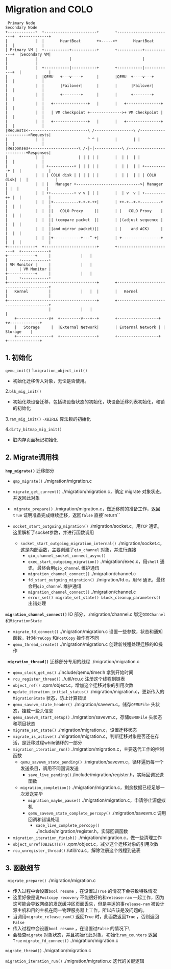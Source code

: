 # Migration and COLO

``` ASCII
 Primary Node                                                              Secondary Node
+------------+  +-----------------------+       +------------------------+  +------------+
|            |  |       HeartBeat       +<----->+       HeartBeat        |  |            |
| Primary VM |  +-----------+-----------+       +-----------+------------+  |Secondary VM|
|            |              |                               |               |            |
|            |  +-----------|-----------+       +-----------|------------+  |            |
|            |  |QEMU   +---v----+      |       |QEMU  +----v---+        |  |            |
|            |  |       |Failover|      |       |      |Failover|        |  |            |
|            |  |       +--------+      |       |      +--------+        |  |            |
|            |  |   +---------------+   |       |   +---------------+    |  |            |
|            |  |   | VM Checkpoint +-------------->+ VM Checkpoint |    |  |            |
|            |  |   +---------------+   |       |   +---------------+    |  |            |
|Requests<--------------------------\ /-----------------\ /--------------------->Requests|
|            |  |                   ^ ^ |       |       | |              |  |            |
|Responses+---------------------\ /-|-|------------\ /-------------------------+Responses|
|            |  |               | | | | |       |  | |  | |              |  |            |
|            |  | +-----------+ | | | | |       |  | |  | | +----------+ |  |            |
|            |  | | COLO disk | | | | | |       |  | |  | | | COLO disk| |  |            |
|            |  | |   Manager +---------------------------->| Manager  | |  |            |
|            |  | ++----------+ v v | | |       |  | v  v | +---------++ |  |            |
|            |  |  |+-----------+-+-+-++|       | ++-+--+-+---------+ |  |  |            |
|            |  |  ||   COLO Proxy     ||       | |   COLO Proxy    | |  |  |            |
|            |  |  || (compare packet  ||       | |(adjust sequence | |  |  |            |
|            |  |  ||and mirror packet)||       | |    and ACK)     | |  |  |            |
|            |  |  |+------------+---^-+|       | +-----------------+ |  |  |            |
+------------+  +-----------------------+       +------------------------+  +------------+
+------------+     |             |   |                                |     +------------+
| VM Monitor |     |             |   |                                |     | VM Monitor |
+------------+     |             |   |                                |     +------------+
+---------------------------------------+       +----------------------------------------+
|   Kernel         |             |   |  |       |   Kernel            |                  |
+---------------------------------------+       +----------------------------------------+
                   |             |   |                                |
    +--------------v+  +---------v---+--+       +------------------+ +v-------------+
    |   Storage     |  |External Network|       | External Network | |   Storage    |
    +---------------+  +----------------+       +------------------+ +--------------+
```

## 1. 初始化

`qemu_init()`
1.`migration_object_init()`
- 初始化迁移传入对象，无论是否使用。

2.`blk_mig_init()`
- 初始化块设备迁移，包括块设备状态的初始化，块设备迁移列表初始化，和锁的初始化

3.`ram_mig_init()`
-`XBZRLE` 算法锁的初始化

4.`dirty_bitmap_mig_init()`
- 脏内存页面标记初始化

## 2. Migrate调用栈

**`hmp_migrate()`** 迁移部分

- `qmp_migrate()` ./migration/migration.c
- `migrate_get_current()` ./migration/migration.c，确定 migrate 对象状态，并返回此对象
- ​	`migrate_prepare()` ./migration/migration.c，做迁移前的准备工作，返回`true` 证明准备完成继续迁移，返回`false` 直接`return``
- `socket_start_outgoing_migration()` ./migration/socket.c，用`TCP` 通讯，这里解析了socket参数，并进行函数调用

  - `socket_start_outgoing_migration_internal()` ./migration/socket.c，这是内部函数，主要创建了`qio_channel` 对象，并进行连接
    - `qio_channel_socket_connect_async()`
    - `exec_start_outgoing_migration()` ./migration/exec.c，用`shell` 通讯，最终会用`qio_channel` 维护通讯
    - `migration_channel_connect()` ./migration/channel.c
    - `fd_start_outgoing_migration()` ./migration/fd.c，用`fd` 通讯，最终会用`qio_channel` 维护通讯
    - `migration_channel_connect()` ./migration/channel.c
    - `error_set() migrate_set_state() block_cleanup_parameters()` 出错处理

**`migration_channel_connect()`** IO 部分，./migration/channel.c 绑定`QIOChannel`和`MigrationState`

- `migrate_fd_connect()` ./migration/migration.c 设置一些参数，状态和通知函数，针对`PreCopy` 和`PostCopy` 操作有不同
- `qemu_thread_create()` ./migration/migration.c 创建新线程处理迁移的IO操作

**` migration_thread()`** 迁移部分专用的线程 ./migration/migration.c

- `qemu_clock_get_ms()` ./include/qemu/timer.h 拿到开始时间
- `rcu_register_thread()` ./util/rcu.c 注册这个线程到链表
- `object_ref()` .qom/object.c，增加这个迁移对象的引用次数
- `update_iteration_initial_status()` ./migration/migration.c，更新传入的`MigrationState` 状态，防止计算错误
- `qemu_savevm_state_header()` ./migration/savevm.c，储存`QEMUFile` 头状态，挂载一些头信息
- `qemu_savevm_start_setup()` ./migration/savevm.c，存储`QEMUFile` 头状态和项目状态
- `migrate_set_state()` ./migration/migration.c，设置迁移状态
- `migrate_is_active()` ./migration/migration.c，判断迁移对象是否还在存活，是迁移过程while循环的一部分
- `migration_iteration_run()` ./migration/migration.c，主要迭代工作的控制函数
  - `qemu_savevm_state_pending()` ./migration/savevm.c，循环遍历每一个发送条目，调用不同回调发送
    - `save_live_pending()`./include/migration/register.h，实际回调发送函数
  - `migration_completion()` ./migration/migration.c，剩余数据已经足够一次发送完毕
    - `migration_maybe_pause()` ./migration/migration.c，申请停止源虚拟机
    - `qemu_savevm_state_complete_percopy()` ./migration/savevm.c 调用回调和错误处理
      - `sace_live_complete_percopy()` ./include/migration/register.h，实际回调函数
- `migration_iteration_finish()` ./migration/migration.c，做一些清理工作
-  `object_unref(OBJECT(s))` .qom/object.c，减少这个迁移对象的引用次数
- `rcu_unregister_thread()`./util/rcu.c，解除注册这个线程到链表

## 3. 函数细节

` migrate_prepare()` ./migration/migration.c

* 传入过程中会设置`bool resume` ，在设置过`True` 的情况下会导致特殊情况
* 这里好像是说`Postcopy recovery` 不能很好的和`release-ram` 一起工作，因为这可能会导致网络的发送缓冲区页面丢失，但是幸运的事`release-ram` 被设计源主机和目的主机在同一物理服务器上工作，所以应该是没问题的。
* 当调用`migrate_release_ram()` 返回`True` 时，此函数返回`True` ，否则返回`False`
* 传入过程中会设置`bool resume` ，在设置过`False` 的情况下\
* 会检查`migrate` 对象状态，并且初始化此对象，初始化`ram_counters` 返回`True`
`migrate_fd_connect()` ./migration/migration.c

`migrate_thread()` ./migration/migration.c

`migration_iteration_run()` ./migration/migration.c 迭代的关键逻辑
